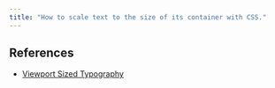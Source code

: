 ```yaml
---
title: "How to scale text to the size of its container with CSS."
---
```


## References

* [Viewport Sized Typography](https://css-tricks.com/viewport-sized-typography/)
